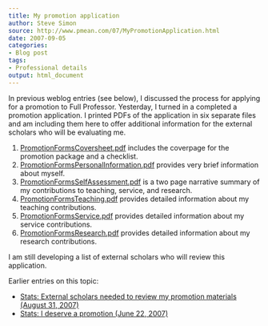 ```yaml
---
title: My promotion application
author: Steve Simon
source: http://www.pmean.com/07/MyPromotionApplication.html
date: 2007-09-05
categories:
- Blog post
tags:
- Professional details
output: html_document
---
```

In previous weblog entries (see below), I discussed the process for
applying for a promotion to Full Professor. Yesterday, I turned in a
completed a promotion application. I printed PDFs of the application in
six separate files and am including them here to offer additional
information for the external scholars who will be evaluating me.

1.  [PromotionFormsCoversheet.pdf](../00files/PromotionFormsCoversheet.pdf)
    includes the coverpage for the promotion package and a checklist.
2.  [PromotionFormsPersonalInformation.pdf](../00files/PromotionFormsPersonalInformation.pdf)
    provides very brief information about myself.
3.  [PromotionFormsSelfAssessment.pdf](../00files/PromotionFormsSelfAssessment.pdf)
    is a two page narrative summary of my contributions to teaching,
    service, and research.
4.  [PromotionFormsTeaching.pdf](../00files/PromotionFormsTeaching.pdf)
    provides detailed information about my teaching contributions.
5.  [PromotionFormsService.pdf](../00files/PromotionFormsService.pdf)
    provides detailed information about my service contributions.
6.  [PromotionFormsResearch.pdf](../00files/PromotionFormsResearch.pdf)
    provides detailed information about my research contributions.

I am still developing a list of external scholars who will review this
application.

Earlier entries on this topic:

-   [Stats: External scholars needed to review my promotion materials
    (August 31, 2007)](ExternalScholars.html)
-   [Stats: I deserve a promotion (June
    22, 2007)](FacultyPromotion.html)
